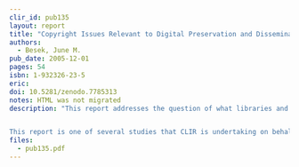 ```yaml
---
clir_id: pub135
layout: report
title: "Copyright Issues Relevant to Digital Preservation and Dissemination of Pre-1972 Commercial Sound Recordings by Libraries and Archives"
authors: 
  - Besek, June M.
pub_date: 2005-12-01
pages: 54
isbn: 1-932326-23-5
eric:
doi: 10.5281/zenodo.7785313
notes: HTML was not migrated
description: "This report addresses the question of what libraries and archives are legally empowered to do to preserve and make accessible for research their holdings of pre-1972 commercial recordings, the large aural legacy that is not protected by federal copyright. As the first in-depth analysis by a nationally known expert in copyright law, this report will also be a timely and authoritative aid to the many librarians and archivists who face decisions daily about how to establish priorities for sound preservation.


This report is one of several studies that CLIR is undertaking on behalf of the Library of Congress and the National Recording Preservation Board."
files:
  - pub135.pdf
---
```

